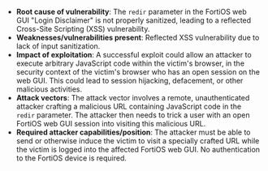 - **Root cause of vulnerability**: The `redir` parameter in the FortiOS web GUI "Login Disclaimer" is not properly sanitized, leading to a reflected Cross-Site Scripting (XSS) vulnerability.
- **Weaknesses/vulnerabilities present**: Reflected XSS vulnerability due to lack of input sanitization.
- **Impact of exploitation**: A successful exploit could allow an attacker to execute arbitrary JavaScript code within the victim's browser, in the security context of the victim's browser who has an open session on the web GUI. This could lead to session hijacking, defacement, or other malicious activities.
- **Attack vectors**: The attack vector involves a remote, unauthenticated attacker crafting a malicious URL containing JavaScript code in the `redir` parameter. The attacker then needs to trick a user with an open FortiOS web GUI session into visiting this malicious URL.
- **Required attacker capabilities/position**: The attacker must be able to send or otherwise induce the victim to visit a specially crafted URL while the victim is logged into the affected FortiOS web GUI. No authentication to the FortiOS device is required.